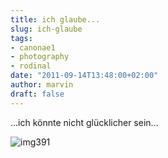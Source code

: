 ```yaml
---
title: ich glaube...
slug: ich-glaube
tags:
- canonae1
- photography
- rodinal
date: "2011-09-14T13:48:00+02:00"
author: marvin
draft: false
---
```

...ich könnte nicht glücklicher sein...

![img391](/images/6147081764_b04fd7117d_b.jpg)